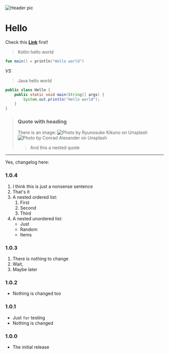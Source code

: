 ![Header pic](https://unsplash.com/photos/NrExUpMsUcA/download?ixid=MnwxMjA3fDB8MXxhbGx8fHx8fHx8fHwxNjY2ODcwNjQ2&force=true&w=640)

# Hello

Check this [**Link**](https://some.link) first!

> Kotlin hello world


```kotlin
fun main() = println("Hello world")
```


*VS*

> Java hello world

```java
public class Hello {
    public static void main(String[] args) {
        System.out.println("Hello world");
    }
}
```

> ### Quote with heading
> There is an image:
> ![Photo by Ryunosuke Kikuno on Unsplash](https://unsplash.com/photos/xPjSUcT7V_Q/download?ixid=MnwxMjA3fDB8MXxhbGx8MTh8fHx8fHwyfHwxNjY3NTIxODQ2&force=true&w=640)
> ![Photo by Conrad Alexander on Unsplash](https://images.unsplash.com/photo-1630736202148-b8808b69100f?ixlib=rb-4.0.3&dl=conrad-alexander-edJCx-EOLxY-unsplash.jpg&w=640&q=80&fm=jpg&crop=entropy&cs=tinysrgb)
>> And this a nested quote

---

Yes, changelog here:

### 1.0.4
1. I think this is just a nonsense sentence
2. That's it
3. A nested ordered list:
   1. First
   2. Second
   3. Third
4. A nested unordered list:
   - Just
   - Random
   - Items

### 1.0.3

1. There is nothing to change
2. Wait,
3. Maybe later

### 1.0.2

- Nothing is changed too

### 1.0.1

- Just `for` testing
- Nothing is changed

### 1.0.0

- The initial release
